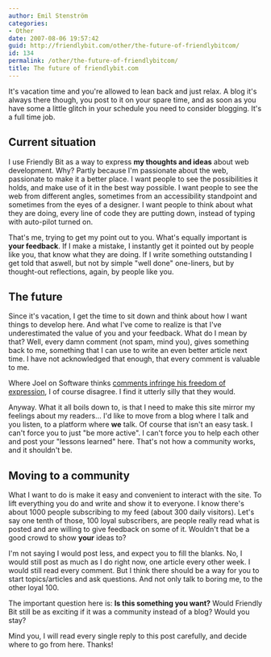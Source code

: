 ```yaml
---
author: Emil Stenström
categories:
- Other
date: 2007-08-06 19:57:42
guid: http://friendlybit.com/other/the-future-of-friendlybitcom/
id: 134
permalink: /other/the-future-of-friendlybitcom/
title: The future of friendlybit.com
---
```


It's vacation time and you're allowed to lean back and just relax. A blog it's always there though, you post to it on your spare time, and as soon as you have some a little glitch in your schedule you need to consider blogging. It's a full time job.

## Current situation

I use Friendly Bit as a way to express **my thoughts and ideas** about web development. Why? Partly because I'm passionate about the web, passionate to make it a better place. I want people to see the possibilities it holds, and make use of it in the best way possible. I want people to see the web from different angles, sometimes from an accessibility standpoint and sometimes from the eyes of a designer. I want people to think about what they are doing, every line of code they are putting down, instead of typing with auto-pilot turned on.

That's me, trying to get my point out to you. What's equally important is **your feedback**. If I make a mistake, I instantly get it pointed out by people like you, that know what they are doing. If I write something outstanding I get told that aswell, but not by simple "well done" one-liners, but by thought-out reflections, again, by people like you.

## The future

Since it's vacation, I get the time to sit down and think about how I want things to develop here. And what I've come to realize is that I've underestimated the value of you and your feedback. What do I mean by that? Well, every damn comment (not spam, mind you), gives something back to me, something that I can use to write an even better article next time. I have not acknowledged that enough, that every comment is valuable to me.

Where Joel on Software thinks [comments infringe his freedom of expression](http://www.joelonsoftware.com/items/2007/07/20.html), I of course disagree. I find it utterly silly that they would.

Anyway. What it all boils down to, is that I need to make this site mirror my feelings about my readers… I'd like to move from a blog where I talk and you listen, to a platform where **we** talk. Of course that isn't an easy task. I can't force you to just "be more active". I can't force you to help each other and post your "lessons learned" here. That's not how a community works, and it shouldn't be.

## Moving to a community

What I want to do is make it easy and convenient to interact with the site. To lift everything you do and write and show it to everyone. I know there's about 1000 people subscribing to my feed (about 300 daily visitors). Let's say one tenth of those, 100 loyal subscribers, are people really read what is posted and are willing to give feedback on some of it. Wouldn't that be a good crowd to show **your** ideas to?

I'm not saying I would post less, and expect you to fill the blanks. No, I would still post as much as I do right now, one article every other week. I would still read every comment. But I think there should be a way for you to start topics/articles and ask questions. And not only talk to boring me, to the other loyal 100.

The important question here is: **Is this something you want?** Would Friendly Bit still be as exciting if it was a community instead of a blog? Would you stay?

Mind you, I will read every single reply to this post carefully, and decide where to go from here. Thanks!
